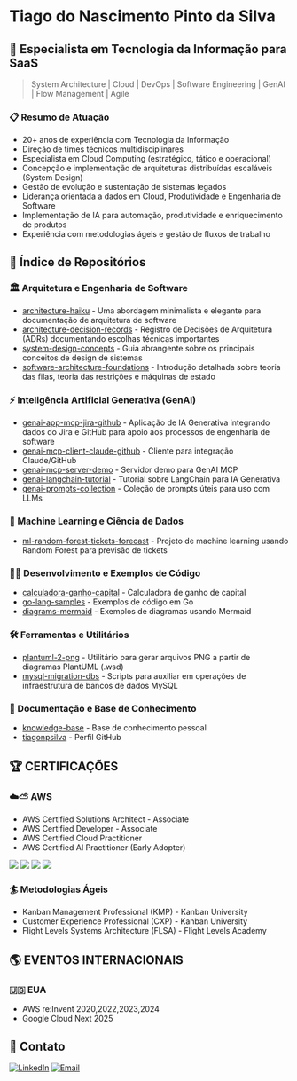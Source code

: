 
# Tiago do Nascimento Pinto da Silva


## 🔫 Especialista em Tecnologia da Informação para SaaS

> System Architecture | Cloud | DevOps | Software Engineering | GenAI | Flow Management | Agile 

### 📋 Resumo de Atuação
- 20+ anos de experiência com Tecnologia da Informação
- Direção de times técnicos multidisciplinares
- Especialista em Cloud Computing (estratégico, tático e operacional)
- Concepção e implementação de arquiteturas distribuídas escaláveis (System
Design)
- Gestão de evolução e sustentação de sistemas legados
- Liderança orientada a dados em Cloud, Produtividade e Engenharia de Software
- Implementação de IA para automação, produtividade e enriquecimento de
produtos
- Experiência com metodologias ágeis e gestão de fluxos de trabalho


## 🔖 Índice de Repositórios

### 🏛️ Arquitetura e Engenharia de Software

* [architecture-haiku](https://github.com/tiagonpsilva/architecture-haiku) - Uma abordagem minimalista e elegante para documentação de arquitetura de software
* [architecture-decision-records](https://github.com/tiagonpsilva/architecture-decision-records) - Registro de Decisões de Arquitetura (ADRs) documentando escolhas técnicas importantes
* [system-design-concepts](https://github.com/tiagonpsilva/system-design-concepts) - Guia abrangente sobre os principais conceitos de design de sistemas
* [software-architecture-foundations](https://github.com/tiagonpsilva/software-architecture-foundations) - Introdução detalhada sobre teoria das filas, teoria das restrições e máquinas de estado

### ⚡ Inteligência Artificial Generativa (GenAI)

* [genai-app-mcp-jira-github](https://github.com/tiagonpsilva/genai-app-mcp-jira-github) - Aplicação de IA Generativa integrando dados do Jira e GitHub para apoio aos processos de engenharia de software
* [genai-mcp-client-claude-github](https://github.com/tiagonpsilva/genai-mcp-client-claude-github) - Cliente para integração Claude/GitHub
* [genai-mcp-server-demo](https://github.com/tiagonpsilva/genai-mcp-server-demo) - Servidor demo para GenAI MCP
* [genai-langchain-tutorial](https://github.com/tiagonpsilva/genai-langchain-tutorial) - Tutorial sobre LangChain para IA Generativa
* [genai-prompts-collection](https://github.com/tiagonpsilva/genai-prompts-collection) - Coleção de prompts úteis para uso com LLMs

### 🧠 Machine Learning e Ciência de Dados

* [ml-random-forest-tickets-forecast](https://github.com/tiagonpsilva/ml-random-forest-tickets-forecast) - Projeto de machine learning usando Random Forest para previsão de tickets

### 👨‍💻 Desenvolvimento e Exemplos de Código

* [calculadora-ganho-capital](https://github.com/tiagonpsilva/calculadora-ganho-capital) - Calculadora de ganho de capital
* [go-lang-samples](https://github.com/tiagonpsilva/go-lang-samples) - Exemplos de código em Go
* [diagrams-mermaid](https://github.com/tiagonpsilva/diagrams-mermaid) - Exemplos de diagramas usando Mermaid

### 🛠️ Ferramentas e Utilitários

* [plantuml-2-png](https://github.com/tiagonpsilva/plantuml-2-png) - Utilitário para gerar arquivos PNG a partir de diagramas PlantUML (.wsd)
* [mysql-migration-dbs](https://github.com/tiagonpsilva/mysql-migration-dbs) - Scripts para auxiliar em operações de infraestrutura de bancos de dados MySQL

### 📝 Documentação e Base de Conhecimento

* [knowledge-base](https://github.com/tiagonpsilva/knowledge-base) - Base de conhecimento pessoal
* [tiagonpsilva](https://github.com/tiagonpsilva/tiagonpsilva) - Perfil GitHub


## 🏆 CERTIFICAÇÕES

### ☁️⛅ AWS
- AWS Certified Solutions Architect - Associate
- AWS Certified Developer - Associate
- AWS Certified Cloud Practitioner
- AWS Certified AI Practitioner (Early Adopter)

![]('./files/aws-certified-ai-practitioner-early-adopter.png') ![]('./files/aws-certified-solutions-architect-associate.png') ![]('./files/aws-certified-developer-associate.png') ![]('./files/aws-certified-cloud-practitioner.png')


### 🏄 Metodologias Ágeis
- Kanban Management Professional (KMP) - Kanban University
- Customer Experience Professional (CXP) - Kanban University
- Flight Levels Systems Architecture (FLSA) - Flight Levels Academy


## 🌎 EVENTOS INTERNACIONAIS


### 🇺🇸 EUA
- AWS re:Invent 2020,2022,2023,2024
- Google Cloud Next 2025


## 📼 Contato
[![LinkedIn](https://img.shields.io/badge/LinkedIn-0077B5?style=for-the-badge&logo=linkedin&logoColor=white)](https://www.linkedin.com/in/tiagonpsilva/)
[![Email](https://img.shields.io/badge/Email-D14836?style=for-the-badge&logo=gmail&logoColor=white)](mailto:tiagonpsilva@gmail.com)
